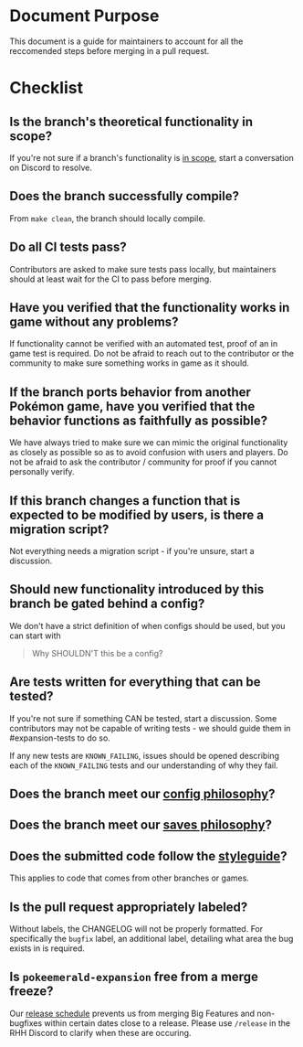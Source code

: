 # Document Purpose

This document is a guide for maintainers to account for all the reccomended steps before merging in a pull request.

# Checklist

## Is the branch's theoretical functionality in scope?
If you're not sure if a branch's functionality is [in scope](docs/team_procedures/scope.md), start a conversation on Discord to resolve.

## Does the branch successfully compile?
From `make clean`, the branch should locally compile.

## Do all CI tests pass?
Contributors are asked to make sure tests pass locally, but maintainers should at least wait for the CI to pass before merging.

## Have you verified that the functionality works in game without any problems?
If functionality cannot be verified with an automated test, proof of an in game test is required. Do not be afraid to reach out to the contributor or the community to make sure something works in game as it should.

## If the branch ports behavior from another Pokémon game, have you verified that the behavior functions as faithfully as possible? 
We have always tried to make sure we can mimic the original functionality as closely as possible so as to avoid confusion with users and players. Do not be afraid to ask the contributor / community for proof if you cannot personally verify.

## If this branch changes a function that is expected to be modified by users, is there a migration script?
Not everything needs a migration script - if you're unsure, start a discussion.

## Should new functionality introduced by this branch be gated behind a config?
We don't have a strict definition of when configs should be used, but you can start with 

> Why SHOULDN'T this be a config?

## Are tests written for everything that can be tested?
If you're not sure if something CAN be tested, start a discussion. Some contributors may not be capable of writing tests - we should guide them in #expansion-tests to do so.

If any new tests are `KNOWN_FAILING`, issues should be opened describing each of the `KNOWN_FAILING` tests and our understanding of why they fail.

## Does the branch meet our [config philosophy](docs/styleguide#config-philosophy)?

## Does the branch meet our [saves philosophy](docs/styleguide#saves-philosophy)?

## Does the submitted code follow the [styleguide](docs/styleguide)?
This applies to code that comes from other branches or games.

## Is the pull request appropriately labeled?
Without labels, the CHANGELOG will not be properly formatted. For specifically the `bugfix` label, an additional label, detailing what area the bug exists in is required.

## Is `pokeemerald-expansion` free from a merge freeze?
Our [release schedule](docs/team_procedures/schedule.md) prevents us from merging Big Features and non-bugfixes within certain dates close to a release. Please use `/release` in the RHH Discord to clarify when these are occuring.

